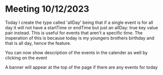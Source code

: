 # Meeting 10/12/2023

Today I create the type called 'allDay' being that if a single event is for all day it will not have a startTime or endTime but just an allDay: true key value pair instead. This is useful for events that aren't a specific time. The insperation of this is because today is my youngers brothers birthday and that is all day, hence the feature.

You can now show description of the events in the calender as well by clicking on the event

A banner will appear at the top of the page if there are any events for today
